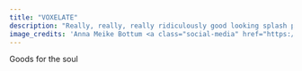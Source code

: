 ```yaml
---
title: "VOXELATE"
description: "Really, really, really ridiculously good looking splash page for Hugo."
image_credits: 'Anna Meike Bottum <a class="social-media" href="https://www.instagram.com/ambottum/?hl=en"><i class="fa fa-instagram"></i></a><a class="social-media" href="https://www.instagram.com/ambottum/?hl=en"><i class="fa fa-twitter"></i></a><a class="social-media" href="https://www.instagram.com/ambottum/?hl=en"><i class="fa fa-facebook"></i></a>'
---
```


Goods for the soul
